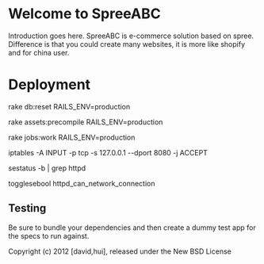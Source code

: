 Welcome to SpreeABC
===================

Introduction goes here.
  SpreeABC is e-commerce solution based on spree.
  Difference is that you could create many websites, it is more like shopify and for china user.
  
  
  
Deployment
==========
rake db:reset RAILS_ENV=production

rake assets:precompile RAILS_ENV=production

rake jobs:work RAILS_ENV=production


iptables -A INPUT -p tcp -s 127.0.0.1 --dport 8080 -j ACCEPT

sestatus -b | grep httpd

togglesebool httpd_can_network_connection

Testing
-------

Be sure to bundle your dependencies and then create a dummy test app for the specs to run against.

Copyright (c) 2012 [david,hui], released under the New BSD License
